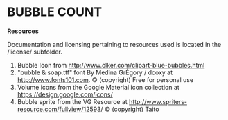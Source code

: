 # BUBBLE COUNT

**Resources**

Documentation and licensing pertaining to resources used is located in the /license/ subfolder.

1. Bubble Icon from http://www.clker.com/clipart-blue-bubbles.html
2. "bubble & soap.ttf" font By Medina GrÈgory / dcoxy at http://www.fonts101.com. © (copyright) Free for personal use
3. Volume icons from the Google Material icon collection at https://design.google.com/icons/
4. Bubble sprite from the VG Resource at http://www.spriters-resource.com/fullview/12593/ © (copyright) Taito

